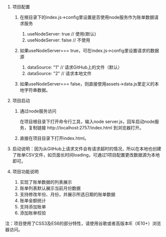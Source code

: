 1. 项目配置

   1. 在根目录下的index.js->config里设置是否使用node服务作为账单数据请求服务

      1. useNodeServer: true   // 使用(默认)
      2. useNodeServer: false  // 不使用

   2. 如果useNodeServer=== true，可在index.js->config里设置请求的数据源

      1. dataSource: "1"   // 请求GitHub上的文件（默认）
      2. dataSource: "2"   // 请求本地文件

   3. 如果useNodeServer=== false，则直接使用assets->data.js里定义的本地字符串数据。

      

2. 项目启动

   1. 通过node服务访问

      在项目根目录下打开命令行工具，输入node server.js，回车启动node服务，复制链接 http://localhost:2757/index.html 到浏览器打开。

   2. 直接在项目目录下打开index.html。

      

3. 启动说明：因为从GitHub上请求文件会有请求超时的情况，所以在本地也创建了账单CSV文件，如页面长时间loading，可通过1项目配置更改数据源为本地即可。

   

4. 项目功能说明

   1. 实现了账单数据的列表展示
   2. 账单列表默认展示当前月份数据
   3. 支持修改年份、月份，并展示所选日期的账单数据
   4. 账单金额统计
   5. 支持添加账单
   6. 添加账单校验



​	注：项目使用了CSS3及ES6的部分特性，请使用谷歌或者高版本IE（IE10+）浏览器访问。

